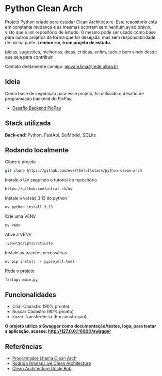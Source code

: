 # Python Clean Arch

Projeto Python criado para estudar Clean Architecture.
Este repositório está em constante mudança e as mesmas ocorrem sem nenhum aviso prévio, visto que é um repositório de estudo.
O mesmo pode ser usado como base para outros projetos da forma que for desejada, mas sem responsabilidade de minha parte.
**Lembre-se, é um projeto de estudo.**

Ideias, sugestões, melhorias, dicas, críticas, enfim, tudo é bem vindo desde que seja para contribuir.

Contato diretamente comigo: giovani.lima@rede.ulbra.br
## Ideia

Como base de inspiração para esse projeto, foi utilizado o desafio de programação backend do PicPay.
 - [Desafio Backend PicPay](https://github.com/PicPay/picpay-desafio-backend)

## Stack utilizada

**Back-end:** Python, FastApi, SqlModel, SQLite

## Rodando localmente

Clone o projeto

```bash
git clone https://github.com/everthefullstack/python-clean-arch
```

Instale o UV seguindo o tutorial do repositório

```bash
https://github.com/astral-sh/uv
```

Instale a versão 3.13 do python

```bash
uv python install 3.13
```

Crie uma VENV

```bash
uv venv
```

Ative a VENV

```bash
.venv\Scripts\activate
```

Instale os pacotes necessários

```bash
uv pip install -r pyproject.toml
```

Rode o projeto

```bash
fastapi main.py
```

## Funcionalidades

- Criar Cadastro (90% pronto)
- Buscar Cadastro (90% pronto)
- Fazer Transferência (Em construção)

**O projeto utiliza o Swagger como documentação/testes, logo, para testar a aplicação, acesse: http://127.0.0.1:8000/swagger**
## Referências

 - [Programador Lhama Clean Arch](https://github.com/programadorLhama/CleanArch)
 - [Rodrigo Branas Live Clean Architecture](https://github.com/rodrigobranas/live_clean_architecture_fullcycle)
 - [Clean Architecture Uncle Bob](https://blog.cleancoder.com/uncle-bob/2012/08/13/the-clean-architecture.html)

